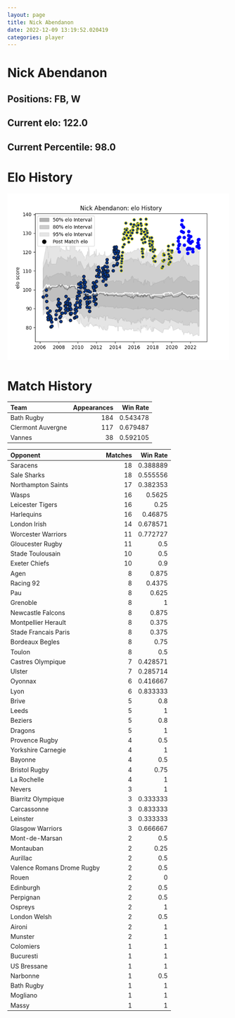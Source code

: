 ```yaml
---  
layout: page  
title: Nick Abendanon  
date: 2022-12-09 13:19:52.020419  
categories: player  
---
```

# Nick Abendanon

## Positions: FB, W

## Current elo: 122.0

## Current Percentile: 98.0

# Elo History


![elo history](history_NickAbendanon.png)
# Match History


| Team              |   Appearances |   Win Rate |
|:------------------|--------------:|-----------:|
| Bath Rugby        |           184 |   0.543478 |
| Clermont Auvergne |           117 |   0.679487 |
| Vannes            |            38 |   0.592105 |

| Opponent                   |   Matches |   Win Rate |
|:---------------------------|----------:|-----------:|
| Saracens                   |        18 |   0.388889 |
| Sale Sharks                |        18 |   0.555556 |
| Northampton Saints         |        17 |   0.382353 |
| Wasps                      |        16 |   0.5625   |
| Leicester Tigers           |        16 |   0.25     |
| Harlequins                 |        16 |   0.46875  |
| London Irish               |        14 |   0.678571 |
| Worcester Warriors         |        11 |   0.772727 |
| Gloucester Rugby           |        11 |   0.5      |
| Stade Toulousain           |        10 |   0.5      |
| Exeter Chiefs              |        10 |   0.9      |
| Agen                       |         8 |   0.875    |
| Racing 92                  |         8 |   0.4375   |
| Pau                        |         8 |   0.625    |
| Grenoble                   |         8 |   1        |
| Newcastle Falcons          |         8 |   0.875    |
| Montpellier Herault        |         8 |   0.375    |
| Stade Francais Paris       |         8 |   0.375    |
| Bordeaux Begles            |         8 |   0.75     |
| Toulon                     |         8 |   0.5      |
| Castres Olympique          |         7 |   0.428571 |
| Ulster                     |         7 |   0.285714 |
| Oyonnax                    |         6 |   0.416667 |
| Lyon                       |         6 |   0.833333 |
| Brive                      |         5 |   0.8      |
| Leeds                      |         5 |   1        |
| Beziers                    |         5 |   0.8      |
| Dragons                    |         5 |   1        |
| Provence Rugby             |         4 |   0.5      |
| Yorkshire Carnegie         |         4 |   1        |
| Bayonne                    |         4 |   0.5      |
| Bristol Rugby              |         4 |   0.75     |
| La Rochelle                |         4 |   1        |
| Nevers                     |         3 |   1        |
| Biarritz Olympique         |         3 |   0.333333 |
| Carcassonne                |         3 |   0.833333 |
| Leinster                   |         3 |   0.333333 |
| Glasgow Warriors           |         3 |   0.666667 |
| Mont-de-Marsan             |         2 |   0.5      |
| Montauban                  |         2 |   0.25     |
| Aurillac                   |         2 |   0.5      |
| Valence Romans Drome Rugby |         2 |   0.5      |
| Rouen                      |         2 |   0        |
| Edinburgh                  |         2 |   0.5      |
| Perpignan                  |         2 |   0.5      |
| Ospreys                    |         2 |   1        |
| London Welsh               |         2 |   0.5      |
| Aironi                     |         2 |   1        |
| Munster                    |         2 |   1        |
| Colomiers                  |         1 |   1        |
| Bucuresti                  |         1 |   1        |
| US Bressane                |         1 |   1        |
| Narbonne                   |         1 |   0.5      |
| Bath Rugby                 |         1 |   1        |
| Mogliano                   |         1 |   1        |
| Massy                      |         1 |   1        |